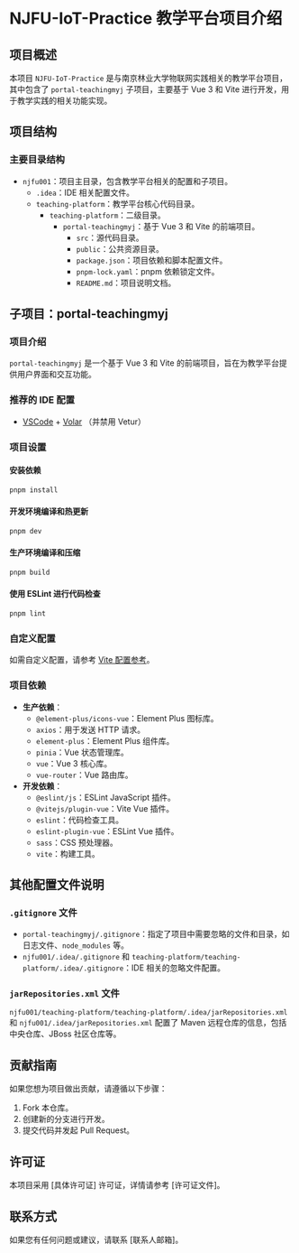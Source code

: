 # NJFU-IoT-Practice 教学平台项目介绍

## 项目概述
本项目 `NJFU-IoT-Practice` 是与南京林业大学物联网实践相关的教学平台项目，其中包含了 `portal-teachingmyj` 子项目，主要基于 Vue 3 和 Vite 进行开发，用于教学实践的相关功能实现。

## 项目结构
### 主要目录结构
- `njfu001`：项目主目录，包含教学平台相关的配置和子项目。
  - `.idea`：IDE 相关配置文件。
  - `teaching-platform`：教学平台核心代码目录。
    - `teaching-platform`：二级目录。
      - `portal-teachingmyj`：基于 Vue 3 和 Vite 的前端项目。
        - `src`：源代码目录。
        - `public`：公共资源目录。
        - `package.json`：项目依赖和脚本配置文件。
        - `pnpm-lock.yaml`：pnpm 依赖锁定文件。
        - `README.md`：项目说明文档。

## 子项目：portal-teachingmyj

### 项目介绍
`portal-teachingmyj` 是一个基于 Vue 3 和 Vite 的前端项目，旨在为教学平台提供用户界面和交互功能。

### 推荐的 IDE 配置
- [VSCode](https://code.visualstudio.com/) + [Volar](https://marketplace.visualstudio.com/items?itemName=Vue.volar) （并禁用 Vetur）

### 项目设置

#### 安装依赖
```sh
pnpm install
```

#### 开发环境编译和热更新
```sh
pnpm dev
```

#### 生产环境编译和压缩
```sh
pnpm build
```

#### 使用 ESLint 进行代码检查
```sh
pnpm lint
```

### 自定义配置
如需自定义配置，请参考 [Vite 配置参考](https://vite.dev/config/)。

### 项目依赖
- **生产依赖**：
  - `@element-plus/icons-vue`：Element Plus 图标库。
  - `axios`：用于发送 HTTP 请求。
  - `element-plus`：Element Plus 组件库。
  - `pinia`：Vue 状态管理库。
  - `vue`：Vue 3 核心库。
  - `vue-router`：Vue 路由库。
- **开发依赖**：
  - `@eslint/js`：ESLint JavaScript 插件。
  - `@vitejs/plugin-vue`：Vite Vue 插件。
  - `eslint`：代码检查工具。
  - `eslint-plugin-vue`：ESLint Vue 插件。
  - `sass`：CSS 预处理器。
  - `vite`：构建工具。

## 其他配置文件说明
### `.gitignore` 文件
- `portal-teachingmyj/.gitignore`：指定了项目中需要忽略的文件和目录，如日志文件、`node_modules` 等。
- `njfu001/.idea/.gitignore` 和 `teaching-platform/teaching-platform/.idea/.gitignore`：IDE 相关的忽略文件配置。

### `jarRepositories.xml` 文件
`njfu001/teaching-platform/teaching-platform/.idea/jarRepositories.xml` 和 `njfu001/.idea/jarRepositories.xml` 配置了 Maven 远程仓库的信息，包括中央仓库、JBoss 社区仓库等。

## 贡献指南
如果您想为项目做出贡献，请遵循以下步骤：
1. Fork 本仓库。
2. 创建新的分支进行开发。
3. 提交代码并发起 Pull Request。

## 许可证
本项目采用 [具体许可证] 许可证，详情请参考 [许可证文件]。

## 联系方式
如果您有任何问题或建议，请联系 [联系人邮箱]。
